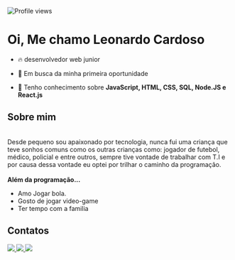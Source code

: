 ![Profile views](https://gpvc.arturio.dev/LeocMachado)

<h1 align="left">Oi, Me chamo Leonardo Cardoso</h1>


- 🔥 desenvolvedor web junior

- 🔭 Em busca da minha primeira oportunidade 

- 💬 Tenho conhecimento sobre **JavaScript, HTML, CSS, SQL, Node.JS e React.js**

<!--
- 👨‍💻 
-->


##  Sobre mim
<div align='center'>
  </div><br>
  Desde pequeno sou apaixonado por tecnologia, nunca fui uma criança que teve sonhos comuns como os outras crianças como: jogador de futebol, médico, policial e entre outros, sempre tive vontade de trabalhar com T.I e por causa dessa vontade eu optei por trilhar o caminho da programação.
</div><br>
</div><br>
<b>Além da programação...</b>

- Amo Jogar bola.
- Gosto de jogar video-game
- Ter tempo com a familia


## Contatos

  <a href="https://instagram.com/sr.mac1" target="_blank">
    <img src="https://img.shields.io/badge/-Instagram-%23E4405F?style=for-the-badge&logo=instagram&logoColor=white" target="_blank">
  </a>
    <a href="linkedin.com/in/leonardo-machado-lc2003" target="_blank">
    <img src="https://img.shields.io/badge/-LinkedIn-%230077B5?style=for-the-badge&logo=linkedin&logoColor=white" target="_blank">
  </a>
  <a href = "mailto:lc.leonardo.machado@gmail.com">
    <img src="https://img.shields.io/badge/Gmail-D14836?style=for-the-badge&logo=gmail&logoColor=white">
  </a>

